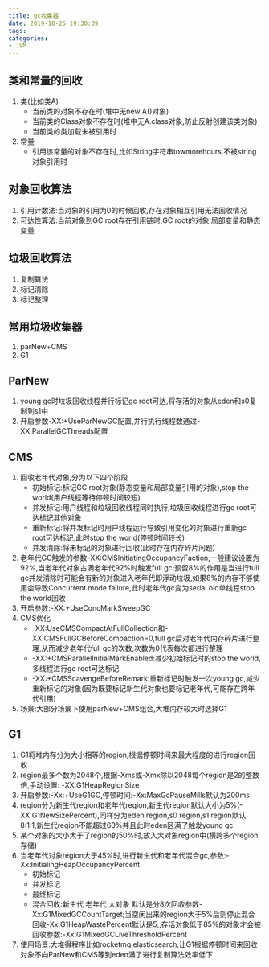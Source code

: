 ```yaml
---
title: gc收集器
date: 2019-10-25 19:30:39
tags:
categories:
- JVM
---
```


## 类和常量的回收

1. 类(比如类A)
   - 当前类的对象不存在时(堆中无new A()对象)
   - 当前类的Class对象不存在时(堆中无A.class对象,防止反射创建该类对象)
   - 当前类的类加载未被引用时
2. 常量
   - 引用该常量的对象不存在时,比如String字符串towmorehours,不被string对象引用时



## 对象回收算法

1. 引用计数法:当对象的引用为0的时候回收,存在对象相互引用无法回收情况
2. 可达性算法:当前对象到GC root存在引用链时,GC root的对象:局部变量和静态变量



## 垃圾回收算法

1. 复制算法
2. 标记清除
3. 标记整理



## 常用垃圾收集器

1. parNew+CMS
2. G1



## ParNew

1. young gc时垃圾回收线程并行标记gc root可达,将存活的对象从eden和s0复制到s1中
2. 开启参数-XX:+UseParNewGC配置,并行执行线程数通过-XX:ParallelGCThreads配置



## CMS

1. 回收老年代对象,分为以下四个阶段
   - 初始标记:标记GC root对象(静态变量和局部变量引用的对象),stop the world(用户线程等待停顿时间较短)
   - 并发标记:用户线程和垃圾回收线程同时执行,垃圾回收线程进行gc root可达标记其他对象
   - 重新标记:将并发标记时用户线程运行导致引用变化的对象进行重新gc root可达标记,此时stop the world(停顿时间较长)
   - 并发清除:将未标记的对象进行回收(此时存在内存碎片问题)
2. 老年代GC触发的参数-XX:CMSInitiatingOccupancyFaction,一般建议设置为92%,当老年代对象占满老年代92%时触发full gc;预留8%的作用是当进行full gc并发清除时可能会有新的对象进入老年代即浮动垃圾,如果8%的内存不够使用会导致Concurrent mode failure,此时老年代gc变为serial old单线程stop the world回收
3. 开启参数:-XX:+UseConcMarkSweepGC
4. CMS优化
   - -XX:UseCMSCompactAtFullCollection和-XX:CMSFullGCBeforeCompaction=0,full gc后对老年代内存碎片进行整理,从而减少老年代full gc的次数,次数为0代表每次都进行整理
   - -XX:+CMSParallelInitialMarkEnabled:减少初始标记时的stop the world,多线程进行gc root可达标记
   - -XX:+CMSScavengeBeforeRemark:重新标记时触发一次young gc,减少重新标记的对象(因为既要标记新生代对象也要标记老年代,可能存在跨年代引用)
5. 场景:大部分场景下使用parNew+CMS组合,大堆内存较大时选择G1



## G1

1. G1将堆内存分为大小相等的region,根据停顿时间来最大程度的进行region回收
2. region最多个数为2048个,根据-Xms或-Xmx除以2048每个region是2的整数倍,手动设置:
   -XX:G1HeapRegionSize
3. 开启参数:-Xx:+UseG1GC,停顿时间:-Xx:MaxGcPauseMills默认为200ms
4. region分为新生代region和老年代region,新生代region默认大小为5%(-XX:G1NewSizePercent),同样分为eden region,s0 region,s1 region默认8:1:1,新生代region不能超过60%并且此时eden区满了触发young gc
5. 某个对象的大小大于了region的50%时,放入大对象region中(横跨多个region存储)
6. 当老年代对象region大于45%时,进行新生代和老年代混合gc,参数:-Xx:InitialingHeapOccupancyPercent
   - 初始标记
   - 并发标记
   - 最终标记
   - 混合回收:新生代 老年代 大对象 默认是分8次回收参数-Xx:G1MixedGCCountTarget;当空闲出来的region大于5%后则停止混合回收-Xx:G1HeapWastePercent默认是5;,存活对象低于85%的对象才会被回收参数:-Xx:G1MixedGCLiveThresholdPercent
7. 使用场景:大堆得程序比如rocketmq elasticsearch,让G1根据停顿时间来回收对象不向ParNew和CMS等到eden满了进行复制算法效率低下